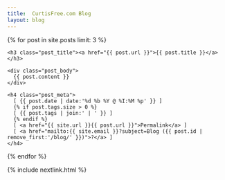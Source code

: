 ```yaml
---
title:  CurtisFree.com Blog
layout: blog
---
```

{% for post in site.posts limit: 3 %}

  <div class="post">

    <h3 class="post_title"><a href="{{ post.url }}">{{ post.title }}</a></h3>

    <div class="post_body">
      {{ post.content }}
    </div>

    <h4 class="post_meta">
      [ {{ post.date | date:'%d %b %Y @ %I:%M %p' }} ]
      {% if post.tags.size > 0 %}
      [ {{ post.tags | join:' | ' }} ]
      {% endif %}
      [ <a href="{{ site.url }}{{ post.url }}">Permalink</a> ]
      [ <a href="mailto:{{ site.email }}?subject=Blog ({{ post.id | remove_first:'/blog/' }})">?</a> ]
    </h4>

  </div>

{% endfor %}

{% include nextlink.html %}
